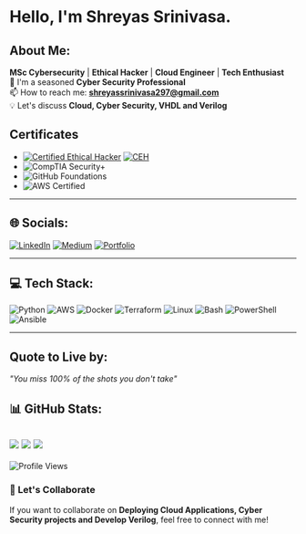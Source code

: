 # Hello, I'm Shreyas Srinivasa.
## About Me:

**MSc Cybersecurity** | **Ethical Hacker** | **Cloud Engineer** | **Tech Enthusiast** <br>
🚀 I'm a seasoned **Cyber Security Professional** <br>
📫 How to reach me: **shreyassrinivasa297@gmail.com** <br>
💡 Let's discuss **Cloud, Cyber Security, VHDL and Verilog** <br>


## Certificates

- [![Certified Ethical Hacker](https://img.shields.io/badge/Certified%20Ethical%20Hacker-grey?style=flat&logo=hackthebox&logoColor=white)](https://your-certification-link.com)
[![CEH](https://img.shields.io/badge/CEH-red?style=flat)](https://your-certification-link.com)
- ![CompTIA Security+](https://img.shields.io/badge/CompTIA-Security%2B-crimson?style=flat&logo=comptia&logoColor=white)
- ![GitHub Foundations](https://img.shields.io/badge/Foundations-GitHub-purple?style=flat&logo=github&logoColor=white)
- ![AWS Certified](https://img.shields.io/badge/2X%20AWS%20Certified-white?style=flat&logo=amazon&logoColor=orange)
---
## 🌐 Socials:
[![LinkedIn](https://img.shields.io/badge/LinkedIn-blue?logo=linkedin)](https://www.linkedin.com/in/shreyas-srinivasa29)
[![Medium](https://img.shields.io/badge/Medium-gray?logo=medium&logoColor=white)](https://shreyassrinivasa297.medium.com/)
[![Portfolio](https://img.shields.io/badge/Portfolio-green?logo=github)](https://shreyas029.github.io/shreyassrinivasa.github.io/)

---

## 💻 Tech Stack:
![Python](https://img.shields.io/badge/Python-indigo?logo=python&logoColor=white)
![AWS](https://img.shields.io/badge/AWS-orange?logo=amazon)
![Docker](https://img.shields.io/badge/Docker-blue?logo=docker)
![Terraform](https://img.shields.io/badge/Terraform-purple?logo=terraform)
![Linux](https://img.shields.io/badge/-Linux-yellow?style=flat-square&logo=linux&logoColor=white)
![Bash](https://img.shields.io/badge/Bash-green?logo=gnu-bash&logoColor=white)
![PowerShell](https://img.shields.io/badge/PowerShell-blue?logo=powershell&logoColor=white)
![Ansible](https://img.shields.io/badge/Ansible-black?logo=ansible&logoColor=white)

---
## Quote to Live by: 
*"You miss 100% of the shots you don't take"*

## 📊 GitHub Stats:
![](https://github-readme-stats.vercel.app/api?username=shreyas029&theme=dark&hide_border=false&include_all_commits=true&count_private=true)
![](https://github-readme-streak-stats.herokuapp.com/?user=shreyas029&theme=dark&hide_border=false)
![](https://github-readme-stats.vercel.app/api/top-langs/?username=shreyas029&theme=dark&hide_border=false&include_all_commits=true&count_private=true&layout=compact)
---
![Profile Views](https://komarev.com/ghpvc/?username=shreyas029&color=blue&style=flat)


### 🚀 Let's Collaborate
If you want to collaborate on **Deploying Cloud Applications, Cyber Security projects and Develop Verilog**, feel free to connect with me!
